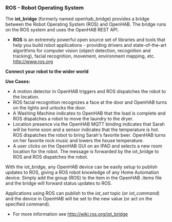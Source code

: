 ### ROS - Robot Operating System
The **iot_bridge** (formerly named openhab_bridge) provides a  bridge between the Robot Operating System (ROS) and OpenHAB. The bridge runs on the ROS system and uses the OpenHAB REST API. 

 * **ROS** is an extremely powerful open source set of libraries and tools that help you build robot applications - providing drivers and state-of-the-art algorithms for computer vision (object detection, recognition and tracking), facial recognition, movement, environment mapping, etc.
 <http://www.ros.org>

**Connect your robot to the wider world** 

**Use Cases:**

 * A motion detector in OpenHAB triggers and ROS dispatches the robot to the location.
 * ROS facial recognition recognizes a face at the door and OpenHAB turns on the lights and unlocks the door.
 * A Washing Machine indicates to OpenHAB that the load is complete and ROS dispatches a robot to move the laundry to the dryer.
 * Location presence via the OpenHAB MQTT binding indicates that Sarah will be home soon and a sensor indicates that the  temperature is hot.  ROS dispatches the robot to bring Sarah's favorite beer.  OpenHAB turns on her favorite rock music and lowers the house temperature.
 * A user clicks on the OpenHAB GUI on an IPAD and selects a new room location for the robot.  The message is forwarded by the iot_bridge to ROS and ROS dispatches the robot.

With the iot_bridge, any OpenHAB device can be easily setup to publish updates to ROS, giving a ROS robot knowledge of any Home Automation device.  Simply add the group (ROS) to the item in the OpenHAB .items file and the bridge will forward status updates to ROS.

Applications using ROS can publish to the _iot_set_ topic (or _iot_command_) and the device in OpenHAB will be set to the new value (or act on the specified command).

 * For more information see <http://wiki.ros.org/iot_bridge>
